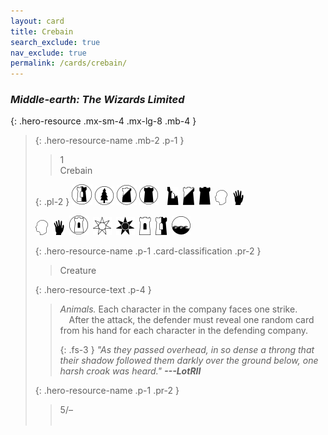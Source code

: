 ```yaml
---
layout: card
title: Crebain
search_exclude: true
nav_exclude: true
permalink: /cards/crebain/
---
```


### _Middle-earth: The Wizards Limited_

{: .hero-resource .mx-sm-4 .mx-lg-8 .mb-4 }
> {: .hero-resource-name .mb-2 .p-1 }
> > <div class="card-mp">1</div>
> > <div class="card-name">Crebain&emsp;</div>
> 
> {: .pl-2 }
> ![](/assets/images/border-land.svg) ![](/assets/images/wilderness.svg) ![](/assets/images/shadow-land.svg) ![](/assets/images/dark-domain.svg)&emsp;![](/assets/images/ruinlair.svg)&ensp;![](/assets/images/shadow-hold.svg)&ensp;![](/assets/images/dark-hold.svg)&ensp;![](/assets/images/mind.svg)&ensp;![](/assets/images/di.svg)
> 
> ![](/assets/images/mind.svg)&ensp;![](/assets/images/di.svg)&ensp;![](/assets/images/free-domain.svg)&ensp;![](/assets/images/free-haven.svg)&ensp;![](/assets/images/dark-haven.svg)&ensp;![](/assets/images/free-hold.svg)&ensp;![](/assets/images/border-hold.svg)&ensp;![](/assets/images/coastalsea.svg)
> 
> {: .hero-resource-name .p-1 .card-classification .pr-2 }
> > Creature
> 
> {: .hero-resource-text .p-4 }
> > _Animals._ Each character in the company faces one strike.<br>&emsp;After the attack, the defender must reveal one random card from his hand for each character in the defending company.
> > 
> > {: .fs-3 }
> > _"As they passed overhead, in so dense a throng that their shadow followed them darkly over the ground below, one harsh croak was heard." **---LotRII**_ 
> 
> {: .hero-resource-name .p-1 .pr-2 }
> > <div class="card-shield">5/&ndash;</div>
> > <div class="card-corruption">&nbsp;</div>
